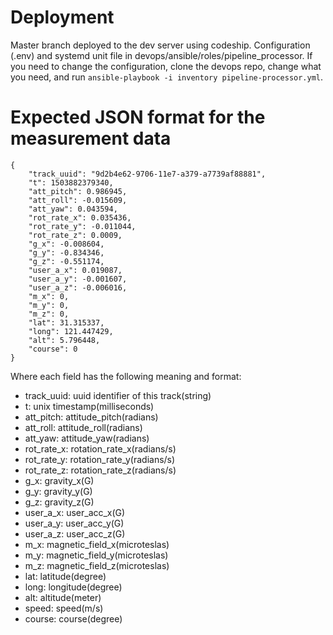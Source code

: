 # Deployment

Master branch deployed to the dev server using codeship. Configuration (.env) and systemd unit file in devops/ansible/roles/pipeline_processor. If you need to change the configuration, clone the devops repo, change what you need, and run ```ansible-playbook -i inventory pipeline-processor.yml```.

# Expected JSON format for the measurement data

```
{
    "track_uuid": "9d2b4e62-9706-11e7-a379-a7739af88881",
    "t": 1503882379340,
    "att_pitch": 0.986945,
    "att_roll": -0.015609,
    "att_yaw": 0.043594,
    "rot_rate_x": 0.035436,
    "rot_rate_y": -0.011044,
    "rot_rate_z": 0.0009,
    "g_x": -0.008604,
    "g_y": -0.834346,
    "g_z": -0.551174,
    "user_a_x": 0.019087,
    "user_a_y": -0.001607,
    "user_a_z": -0.006016,
    "m_x": 0,
    "m_y": 0,
    "m_z": 0,
    "lat": 31.315337,
    "long": 121.447429,
    "alt": 5.796448,
    "course": 0
}
```

Where each field has the following meaning and format:

- track_uuid: uuid identifier of this track(string)
- t: unix timestamp(milliseconds)
- att_pitch: attitude_pitch(radians)
- att_roll: attitude_roll(radians)
- att_yaw: attitude_yaw(radians)
- rot_rate_x: rotation_rate_x(radians/s)
- rot_rate_y: rotation_rate_y(radians/s)
- rot_rate_z: rotation_rate_z(radians/s)
- g_x: gravity_x(G)
- g_y: gravity_y(G)
- g_z: gravity_z(G)
- user_a_x: user_acc_x(G)
- user_a_y: user_acc_y(G)
- user_a_z: user_acc_z(G)
- m_x: magnetic_field_x(microteslas)
- m_y: magnetic_field_y(microteslas)
- m_z: magnetic_field_z(microteslas)
- lat: latitude(degree)
- long: longitude(degree)
- alt: altitude(meter)
- speed: speed(m/s)
- course: course(degree)
